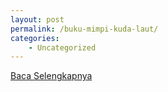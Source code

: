 ```yaml
---
layout: post
permalink: /buku-mimpi-kuda-laut/
categories:
    - Uncategorized
---
```


[Baca Selengkapnya](/10)